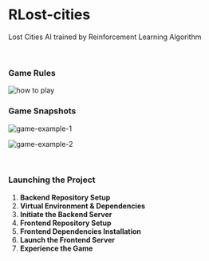 # RLost-cities
Lost Cities AI trained by Reinforcement Learning Algorithm

<br>

### Game Rules
![how to play](/public/images/how-to-play.png)

### Game Snapshots

![game-example-1](/public/images/game-example-1.png)

![game-example-2](/public/images/game-example-2.png)

<br>

### Launching the Project

1. **Backend Repository Setup**
2. **Virtual Environment & Dependencies**
3. **Initiate the Backend Server**
4. **Frontend Repository Setup**
5. **Frontend Dependencies Installation**
6. **Launch the Frontend Server**
7. **Experience the Game**
